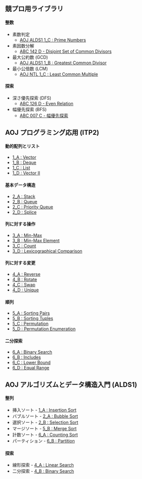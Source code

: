 ## 競プロ用ライブラリ

#### 整数
- 素数判定
    - [AOJ ALDS1 1_C : Prime Numbers](https://github.com/BEN2suzuka/proconlib/blob/master/AOJ_ALDS1/alds1_1c.cpp)
- 素因数分解
    - [ABC 142 D - Disjoint Set of Common Divisors](https://github.com/BEN2suzuka/proconlib/blob/master/AtCoder/abc142d.cpp)
- 最大公約数 (GCD)
    - [AOJ ALDS1 1_B : Greatest Common Divisor](https://github.com/BEN2suzuka/proconlib/blob/master/AOJ_ALDS1/alds1_1b.cpp)
- 最小公倍数 (LCM)
    - [AOJ NTL 1_C : Least Common Multiple](https://github.com/BEN2suzuka/proconlib/blob/master/AOJ_NTL/ntl_1c.cpp)

#### 探索
- 深さ優先探索 (DFS)
    - [ABC 126 D - Even Relation](https://github.com/BEN2suzuka/proconlib/blob/master/AtCoder/abc126d.cpp)
- 幅優先探索 (BFS)
    - [ABC 007 C - 幅優先探索](https://github.com/BEN2suzuka/proconlib/blob/master/AtCoder/abc007c.cpp)

## AOJ プログラミング応用 (ITP2)

#### 動的配列とリスト
- [1_A : Vector](https://github.com/BEN2suzuka/proconlib/blob/master/AOJ_ITP2/itp2_1a.cpp)
- [1_B : Deque](https://github.com/BEN2suzuka/proconlib/blob/master/AOJ_ITP2/itp2_1b.cpp)
- [1_C : List](https://github.com/BEN2suzuka/proconlib/blob/master/AOJ_ITP2/itp2_1c.cpp)
- [1_D : Vector II](https://github.com/BEN2suzuka/proconlib/blob/master/AOJ_ITP2/itp2_1d.cpp)

#### 基本データ構造
- [2_A : Stack](https://github.com/BEN2suzuka/proconlib/blob/master/AOJ_ITP2/itp2_2a.cpp)
- [2_B : Queue](https://github.com/BEN2suzuka/proconlib/blob/master/AOJ_ITP2/itp2_2b.cpp)
- [2_C : Priority Queue](https://github.com/BEN2suzuka/proconlib/blob/master/AOJ_ITP2/itp2_2c.cpp)
- [2_D : Splice](https://github.com/BEN2suzuka/proconlib/blob/master/AOJ_ITP2/itp2_2d.cpp)

#### 列に対する操作
- [3_A : Min-Max](https://github.com/BEN2suzuka/proconlib/blob/master/AOJ_ITP2/itp2_3a.cpp)
- [3_B : Min-Max Element](https://github.com/BEN2suzuka/proconlib/blob/master/AOJ_ITP2/itp2_3b.cpp)
- [3_C : Count](https://github.com/BEN2suzuka/proconlib/blob/master/AOJ_ITP2/itp2_3c.cpp)
- [3_D : Lexicographical Comparison](https://github.com/BEN2suzuka/proconlib/blob/master/AOJ_ITP2/itp2_3d.cpp)

#### 列に対する変更
- [4_A : Reverse](https://github.com/BEN2suzuka/proconlib/blob/master/AOJ_ITP2/itp2_4a.cpp)
- [4_B : Rotate](https://github.com/BEN2suzuka/proconlib/blob/master/AOJ_ITP2/itp2_4b.cpp)
- [4_C : Swap](https://github.com/BEN2suzuka/proconlib/blob/master/AOJ_ITP2/itp2_4c.cpp)
- [4_D : Unique](https://github.com/BEN2suzuka/proconlib/blob/master/AOJ_ITP2/itp2_4d.cpp)

#### 順列
- [5_A : Sorting Pairs](https://github.com/BEN2suzuka/proconlib/blob/master/AOJ_ITP2/itp2_5a.cpp)
- [5_B : Sorting Tuples](https://github.com/BEN2suzuka/proconlib/blob/master/AOJ_ITP2/itp2_5b.cpp)
- [5_C : Permutation](https://github.com/BEN2suzuka/proconlib/blob/master/AOJ_ITP2/itp2_5c.cpp)
- [5_D : Permutation Enumeration](https://github.com/BEN2suzuka/proconlib/blob/master/AOJ_ITP2/itp2_5d.cpp)

#### 二分探索
- [6_A : Binary Search](https://github.com/BEN2suzuka/proconlib/blob/master/AOJ_ITP2/itp2_6a.cpp)
- [6_B : Includes](https://github.com/BEN2suzuka/proconlib/blob/master/AOJ_ITP2/itp2_6b.cpp)
- [6_C : Lower Bound](https://github.com/BEN2suzuka/proconlib/blob/master/AOJ_ITP2/itp2_6c.cpp)
- [6_D : Equal Range](https://github.com/BEN2suzuka/proconlib/blob/master/AOJ_ITP2/itp2_6d.cpp)

## AOJ アルゴリズムとデータ構造入門 (ALDS1)

#### 整列
- 挿入ソート - [1_A : Insertion Sort](https://github.com/BEN2suzuka/proconlib/blob/master/AOJ_ALDS1/alds1_1a.cpp)
- バブルソート - [2_A : Bubble Sort](https://github.com/BEN2suzuka/proconlib/blob/master/AOJ_ALDS1/alds1_2a.cpp)
- 選択ソート - [2_B : Selection Sort](https://github.com/BEN2suzuka/proconlib/blob/master/AOJ_ALDS1/alds1_2b.cpp)
- マージソート - [5_B : Merge Sort](https://github.com/BEN2suzuka/proconlib/blob/master/AOJ_ALDS1/alds1_5b.cpp)
- 計数ソート - [6_A : Counting Sort](https://github.com/BEN2suzuka/proconlib/blob/master/AOJ_ALDS1/alds1_6a.cpp)
- パーティション - [6_B : Partition](https://github.com/BEN2suzuka/proconlib/blob/master/AOJ_ALDS1/alds1_6b.cpp)

#### 探索
- 線形探索 - [4_A : Linear Search](https://github.com/BEN2suzuka/proconlib/blob/master/AOJ_ALDS1/alds1_4a.cpp)
- 二分探索 - [4_B : Binary Search](https://github.com/BEN2suzuka/proconlib/blob/master/AOJ_ALDS1/alds1_4b.cpp)